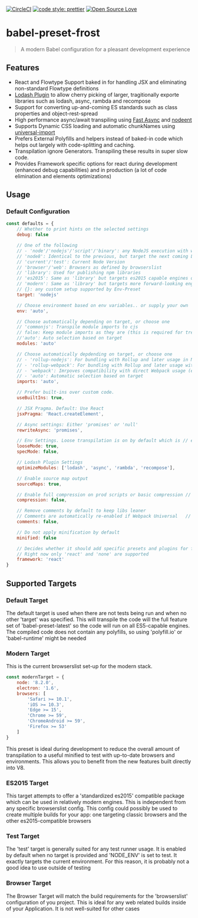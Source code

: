 [![CircleCI](https://circleci.com/gh/bummmble/babel-preset-frost.svg?style=svg)](https://circleci.com/gh/bummmble/babel-preset-frost)
[![code style: prettier](https://img.shields.io/badge/code_style-prettier-ff69b4.svg?style=flat-square)](https://github.com/prettier/prettier)
[![Open Source Love](https://badges.frapsoft.com/os/v1/open-source.svg?v=103)](https://github.com/ellerbrock/open-source-badges/)

# babel-preset-frost

> A modern Babel configuration for a pleasant development experience

## Features

- React and Flowtype Support baked in for handling JSX and eliminating non-standard Flowtype definitions
- [Lodash Plugin](https://github.com/lodash/babel-plugin-lodash) to allow cherry picking of larger, tragitionally exporte libraries such as lodash, async, rambda and recompose
- Support for converting up-and-coming ES standards such as class properties and object-rest-spread
- High performance async/await transpiling using [Fast Async](https://github.com/MatAtBread/fast-async) and [nodeent](https://github.com/MatAtBread/nodent#performance)
- Supports Dynamic CSS loading and automatic chunkNames using [universal-import](https://github.com/faceyspacey/babel-plugin-universal-import)
- Prefers External Polyfills and helpers instead of baked-in code which helps out largely with code-splitting and caching.
- Transpilation ignore Generators. Transpiling these results in super slow code.
- Provides Framework specific options for react during development (enhanced debug capabilities) and in production (a lot of code elimination and elements optimizations)

## Usage

### Default Configuration

```js
const defaults = {
    // Whether to print hints on the selected settings
    debug: false

    // One of the following
    // - 'node'/'nodejs'/'script'/'binary': any NodeJS execution with wide support to the last LTS
    // 'node8': Identical to the previous, but target the next coming LTS (Node v8.0.0)
    // 'current'/'test': Current Node Version
    // 'browser'/'web': Browsers as defined by browserslist
    // 'library': Used for publishing npm libraries
    // 'es2015': Same as 'library' but targets es2015 capable engines only
    // 'modern': Same as 'library' but targets more forward-looking engines than es2015
    // {}: any custom setup supported by Env-Preset
    target: 'nodejs'

    // Choose environment based on env variables.. or supply your own
    env: 'auto',

    // Choose automatically depending on target, or choose one
    // 'commonjs': Transpile module imports to cjs
    // false: Keep module imports as they are (this is required for tree-shaking)
    //'auto': Auto selection based on target
    modules: 'auto'

    // Choose automatically depdending on target, or choose one
    // - 'rollup-nodejs': For bundling with Rollup and later usage in Node (e.g. binaries)
    // - 'rollup-webpack': For bundling with Rollup and later usage with Webpack (e.g. libraries)
    // - 'webpack': Imrpoves compatibility with direct Webpack usage (e.g. Applications)
    // - 'auto': Automatic selection based on target
    imports: 'auto',

    // Prefer built-ins over custom code.
    useBuiltIns: true,

    // JSX Pragma. Default: Use React
    jsxPragma: 'React.createElement',

    // Async settings: Either 'promises' or 'null'
    rewriteAsync: 'promises',

    // Env Settings. Loose transpilation is on by default which is // efficient, but not overly compliant. If you have issues, it // might be better to switch 'looseMode' off
    looseMode: true,
    specMode: false,

    // Lodash Plugin Settings
    optimizeModules: ['lodash', 'async', 'rambda', 'recompose'],

    // Enable source map output
    sourceMaps: true,

    // Enable full compression on prod scripts or basic compression // (e.g. dead-code) for libs or during development
    compression: false,

    // Remove comments by default to keep libs leaner
    // Comments are automatically re-enabled if Webpack Universal   // Imports are used so they have the correct chunkNames
    comments: false,

    // Do not apply minification by default
    minified: false

    // Decides whether it should add specific presets and plugins for framework.
    // Right now only 'react' and 'none' are supported
    framework: 'react'
}
```

## Supported Targets

### Default Target

The default target is used when there are not tests being run and when no other 'target' was specified. This will transpile the code will the full feature set of 'babel-preset-latest' so the code will run on all ES5-capable engines. The compiled code does not contain any polyfills, so using 'polyfill.io' or 'babel-runtime' might be needed

### Modern Target

This is the current browserslist set-up for the modern stack.

```js
const modernTarget = {
    node: '8.2.0',
    electron: '1.6',
    browsers: [
        'Safari >= 10.1',
        'iOS >= 10.3',
        'Edge >= 15',
        'Chrome >= 59',
        'ChromeAndroid >= 59',
        'Firefox >= 53'
    ]
}
```
This preset is ideal during development to reduce the overall amount of transpilation to a useful minified to test with up-to-date browsers and environments. This allows you to benefit from the new features built directly into V8.

### ES2015 Target

This target attempts to offer a 'standardized es2015' compatible package which can be used in relatively modern engines. This is independent from any specific browserslist config. This config could possibly be used to create multiple builds for your app: one targeting classic browsers and the other es2015-compatible browsers

### Test Target

The 'test' target is generally suited for any test runner usage. It is enabled by default when no target is provided and 'NODE_ENV' is set to test. It exactly targets the current environment. For this reason, it is probably not a good idea to use outside of testing

### Browser Target

The Browser Target will match the build requirements for the 'browserslist' configuration of you project. This is ideal for any web related builds inside of your Application. It is not well-suited for other cases
